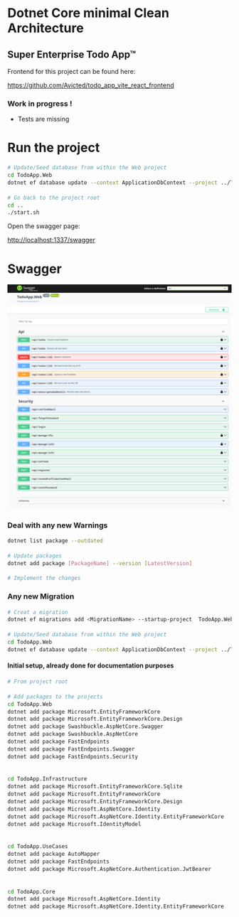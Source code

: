 # Dotnet Core minimal Clean Architecture
## Super Enterprise Todo App™ 

Frontend for this project can be found here:

https://github.com/Avicted/todo_app_vite_react_frontend

### Work in progress !
- Tests are missing

# Run the project

```bash
# Update/Seed database from within the Web project
cd TodoApp.Web
dotnet ef database update --context ApplicationDbContext --project ../TodoApp.Infrastructure/TodoApp.Infrastructure.csproj --startup-project TodoApp.Web.csproj

# Go back to the project root
cd ..
./start.sh
```

Open the swagger page:

[http://localhost:1337/swagger](http://localhost:1337/swagger)


# Swagger
![Swagger page](swagger.png "Swagger page")


###  Deal with any new Warnings
```bash
dotnet list package --outdated

# Update packages
dotnet add package [PackageName] --version [LatestVersion]

# Implement the changes
```


### Any new Migration
```bash
# Creat a migration
dotnet ef migrations add <MigrationName> --startup-project  TodoApp.Web/TodoApp.Web.csproj --project TodoApp.Infrastructure/TodoApp.Infrastructure.csproj

# Update/Seed database from within the Web project
cd TodoApp.Web
dotnet ef database update --context ApplicationDbContext --project ../TodoApp.Infrastructure/TodoApp.Infrastructure.csproj --startup-project TodoApp.Web.csproj

```


#### Initial setup, already done for documentation purposes
```bash
# From project root

# Add packages to the projects
cd TodoApp.Web 
dotnet add package Microsoft.EntityFrameworkCore
dotnet add package Microsoft.EntityFrameworkCore.Design
dotnet add package Swashbuckle.AspNetCore.Swagger
dotnet add package Swashbuckle.AspNetCore
dotnet add package FastEndpoints
dotnet add package FastEndpoints.Swagger
dotnet add package FastEndpoints.Security


cd TodoApp.Infrastructure
dotnet add package Microsoft.EntityFrameworkCore.Sqlite
dotnet add package Microsoft.EntityFrameworkCore
dotnet add package Microsoft.EntityFrameworkCore.Design
dotnet add package Microsoft.AspNetCore.Identity
dotnet add package Microsoft.AspNetCore.Identity.EntityFrameworkCore
dotnet add package Microsoft.IdentityModel


cd TodoApp.UseCases
dotnet add package AutoMapper
dotnet add package FastEndpoints
dotnet add package Microsoft.AspNetCore.Authentication.JwtBearer


cd TodoApp.Core
dotnet add package Microsoft.AspNetCore.Identity
dotnet add package Microsoft.AspNetCore.Identity.EntityFrameworkCore
```